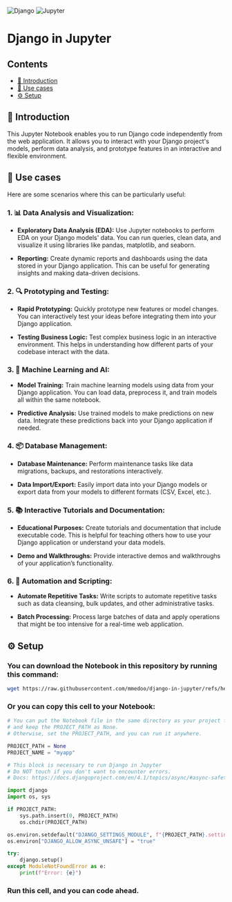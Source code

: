 ![Django](https://img.shields.io/static/v1?label=Django&message=4.2.3&color=092E20&labelColor=white&logo=django&logoColor=092E20)
![Jupyter](https://img.shields.io/static/v1?label=Jupyter&message=1.0.0&color=orange&labelColor=white&logo=jupyter)


# Django in Jupyter

## Contents

- [📖 Introduction](#intro)
- [🚀 Use cases](#use-cases)
- [⚙️ Setup](#setup)



<h2 id="intro">📖 Introduction</h2> 

This Jupyter Notebook enables you to run Django code independently from the web application. It allows you to interact with your Django project's models, perform data analysis, and prototype features in an interactive and flexible environment.



<h2 id="use-cases">🚀 Use cases</h2>

Here are some scenarios where this can be particularly useful:

### 1. 📊 Data Analysis and Visualization:
- **Exploratory Data Analysis (EDA):** Use Jupyter notebooks to perform EDA on your Django models' data. You can run queries, clean data, and visualize it using libraries like pandas, matplotlib, and seaborn.

- **Reporting:** Create dynamic reports and dashboards using the data stored in your Django application. This can be useful for generating insights and making data-driven decisions.


### 2. 🔍 Prototyping and Testing:
- **Rapid Prototyping:** Quickly prototype new features or model changes. You can interactively test your ideas before integrating them into your Django application.

- **Testing Business Logic:** Test complex business logic in an interactive environment. This helps in understanding how different parts of your codebase interact with the data.


### 3. 🤖 Machine Learning and AI:
- **Model Training:** Train machine learning models using data from your Django application. You can load data, preprocess it, and train models all within the same notebook.

- **Predictive Analysis:** Use trained models to make predictions on new data. Integrate these predictions back into your Django application if needed.


### 4. 📦 Database Management:
- **Database Maintenance:** Perform maintenance tasks like data migrations, backups, and restorations interactively.

- **Data Import/Export:** Easily import data into your Django models or export data from your models to different formats (CSV, Excel, etc.).


### 5. 📚 Interactive Tutorials and Documentation:
- **Educational Purposes:** Create tutorials and documentation that include executable code. This is helpful for teaching others how to use your Django application or understand your data models.

- **Demo and Walkthroughs:** Provide interactive demos and walkthroughs of your application’s functionality.


### 6. 📜 Automation and Scripting:
- **Automate Repetitive Tasks:** Write scripts to automate repetitive tasks such as data cleansing, bulk updates, and other administrative tasks.

- **Batch Processing:** Process large batches of data and apply operations that might be too intensive for a real-time web application.


<h2 id="setup">⚙️ Setup</h2>

### You can download the Notebook in this repository by running this command:
```bash
wget https://raw.githubusercontent.com/mmedoo/django-in-jupyter/refs/heads/master/django.ipynb
```

### Or you can copy this cell to your Notebook:
```py
# You can put the Notebook file in the same directory as your project folder
# and keep the PROJECT_PATH as None.
# Otherwise, set the PROJECT_PATH, and you can run it anywhere.

PROJECT_PATH = None
PROJECT_NAME = "myapp"

# This block is necessary to run Django in Jupyter
# Do NOT touch if you don't want to encounter errors.
# Docs: https://docs.djangoproject.com/en/4.1/topics/async/#async-safety

import django
import os, sys

if PROJECT_PATH:
	sys.path.insert(0, PROJECT_PATH)
	os.chdir(PROJECT_PATH)

os.environ.setdefault("DJANGO_SETTINGS_MODULE", f"{PROJECT_PATH}.settings")
os.environ["DJANGO_ALLOW_ASYNC_UNSAFE"] = "true"

try:
	django.setup()
except ModuleNotFoundError as e:
	print(f"Error: {e}")
```

### Run this cell, and you can code ahead.
